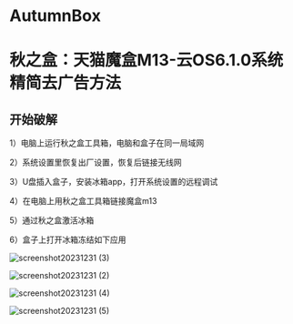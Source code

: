 # AutumnBox
# 秋之盒：天猫魔盒M13-云OS6.1.0系统精简去广告方法


## 开始破解
1）电脑上运行秋之盒工具箱，电脑和盒子在同一局域网

2）系统设置里恢复出厂设置，恢复后链接无线网

3）U盘插入盒子，安装冰箱app，打开系统设置的远程调试

4）在电脑上用秋之盒工具箱链接魔盒m13

5）通过秋之盒激活冰箱

6）盒子上打开冰箱冻结如下应用

![screenshot20231231 (3)](https://github.com/alantang1977/AutumnBox/assets/107459091/40479691-62df-418b-bf61-777d71371c88)

![screenshot20231231 (2)](https://github.com/alantang1977/AutumnBox/assets/107459091/34bcf0f0-6140-4370-9278-59449a6edf12)

![screenshot20231231 (4)](https://github.com/alantang1977/AutumnBox/assets/107459091/779866c4-3968-4274-aa7e-60df30e13147)

![screenshot20231231 (5)](https://github.com/alantang1977/AutumnBox/assets/107459091/afd45183-d001-497b-a5d6-08e013c5b3f2)
